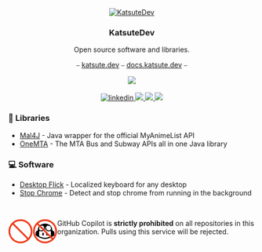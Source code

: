 <div align="center">
    <a href="https://github.com/KatsuteDev">
        <img alt="KatsuteDev" width="150" src="https://avatars.githubusercontent.com/u/87244777?s=200&v=4">
    </a>
    <h3>KatsuteDev</h3>
    <p>Open source software and libraries.</p>
    <p>⎯ <a href="https://katsute.dev/">katsute.dev</a> ⎯ <a href="https://docs.katsute.dev/">docs.katsute.dev</a> ⎯</p>
    <a href="https://github.com/Katsute"><img src="https://img.shields.io/static/v1?label=&message=Katsute&style=for-the-badge&logo=GitHub&color=181717&logoColor=white"></a>
    <p></p>
    <a href="https://www.linkedin.com/in/keith-chiu">
        <img alt="linkedin" src="https://img.shields.io/static/v1?label=&message=LinkedIn&style=for-the-badge&logo=LinkedIn&color=0A66C2&logoColor=white">
    </a>
    <a href="https://angel.co/u/katsute">
        <img src="https://img.shields.io/static/v1?label=&message=AngelList&style=for-the-badge&logo=AngelList&color=000000&logoColor=white">
    </a>
    <a href="https://patreon.com/Katsute">
        <img src="https://img.shields.io/static/v1?label=&message=Patreon&style=for-the-badge&logo=Patreon&color=FF424D&logoColor=black">
    </a>
    <a href="https://paypal.me/katsutedev">
        <img src="https://img.shields.io/static/v1?label=&message=PayPal&style=for-the-badge&logo=paypal&color=00457C&logoColor=black">
    </a>
</div>

### 📗 Libraries

 - [Mal4J](https://github.com/KatsuteDev/Mal4J#readme) - Java wrapper for the official MyAnimeList API
 - [OneMTA](https://github.com/KatsuteDev/OneMTA#readme) - The MTA Bus and Subway APIs all in one Java library

### 💻 Software

 - [Desktop Flick](https://github.com/KatsuteDev/Desktop-Flick#readme) - Localized keyboard for any desktop
 - [Stop Chrome](https://github.com/KatsuteDev/Stop-Chrome#readme) - Detect and stop chrome from running in the background

<br>

<img alt="GitHub Copilot" align="left" src="https://raw.githubusercontent.com/KatsuteDev/.github/main/profile/copilot-dark.png#gh-dark-mode-only" width="50"><img alt="GitHub Copilot" align="left" src="https://raw.githubusercontent.com/KatsuteDev/.github/main/profile/copilot-light.png#gh-light-mode-only" width="50">

GitHub Copilot is **strictly prohibited** on all repositories in this organization. Pulls using this service will be rejected.

